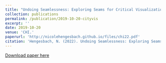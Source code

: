 ```yaml
---
title: "Undoing Seamlessness: Exploring Seams for Critical Visualization."
collection: publications
permalink: /publication/2019-10-20-cityvis
excerpt: ''
date: 2019-10-20
venue: 'CHI.'
paperurl: 'http://nicolehengesbach.github.io/files/chi22.pdf'
citation: 'Hengesbach, N. (2022). Undoing Seamlessness: Exploring Seams for Critical Visualization. In Extended Abstracts of the 2022 CHI Conference on Human Factors in Computing Systems (CHI EA '22). Association for Computing Machinery, New York, NY, USA, Article 364, 1–7.'
---
```


[Download paper here](http://nicolehengesbach.github.io/files/chi22.pdf)
